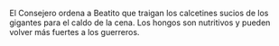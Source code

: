El Consejero ordena a Beatito que traigan los calcetines sucios de los gigantes para el caldo de la cena.
Los hongos son nutritivos y pueden volver más fuertes a los guerreros.
